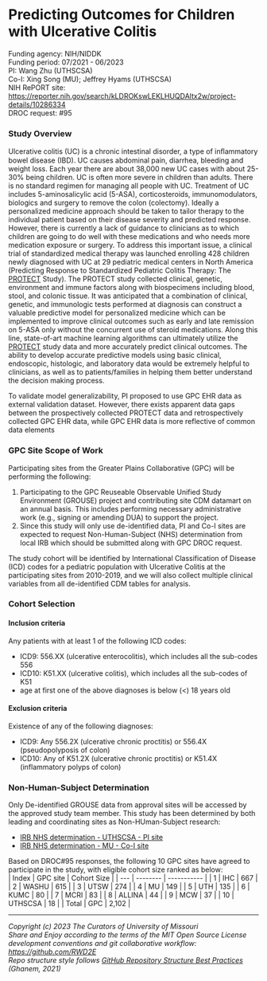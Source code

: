 # Predicting Outcomes for Children with Ulcerative Colitis

Funding agency: NIH/NIDDK <br/>
Funding period: 07/2021 - 06/2023 <br/>
PI: Wang Zhu (UTHSCSA) <br/>
Co-I: Xing Song (MU); Jeffrey Hyams (UTHSCSA) <br/>
NIH RePORT site: https://reporter.nih.gov/search/kLDROKswLEKLHUQDAltx2w/project-details/10286334  <br/>
DROC request: #95 <br/>

### Study Overview
Ulcerative colitis (UC) is a chronic intestinal disorder, a type of inﬂammatory bowel disease (IBD). UC causes abdominal pain, diarrhea, bleeding and weight loss. Each year there are about 38,000 new UC cases with about 25-30% being children. UC is often more severe in children than adults. There is no standard regimen for managing all people with UC. Treatment of UC includes 5-aminosalicylic acid (5-ASA), corticosteroids, immunomodulators, biologics and surgery to remove the colon (colectomy). Ideally a personalized medicine approach should be taken to tailor therapy to the individual patient based on their disease severity and predicted response. However, there is currently a lack of guidance to clinicians as to which children are going to do well with these medications and who needs more medication exposure or surgery. To address this important issue, a clinical trial of standardized medical therapy was launched enrolling 428 children newly diagnosed with UC at 29 pediatric medical centers in North America (Predicting Response to Standardized Pediatric Colitis Therapy: The [PROTECT](https://pubmed.ncbi.nlm.nih.gov/28939374/) Study). The PROTECT study collected clinical, genetic, environment and immune factors along with biospecimens including blood, stool, and colonic tissue. It was anticipated that a combination of clinical, genetic, and immunologic tests performed at diagnosis can construct a valuable predictive model for personalized medicine which can be implemented to improve clinical outcomes such as early and late remission on 5-ASA only without the concurrent use of steroid medications. Along this line, state-of-art machine learning algorithms can ultimately utilize the [PROTECT](https://pubmed.ncbi.nlm.nih.gov/28939374/) study data and more accurately predict clinical outcomes. The ability to develop accurate predictive models using basic clinical, endoscopic, histologic, and laboratory data would be extremely helpful to clinicians, as well as to patients/families in helping them better understand the decision making process. 

To validate model generalizability, PI proposed to use GPC EHR data as external validation dataset. However, there exists apparent data gaps between the prospectively collected PROTECT data and retrospectively collected GPC EHR data, while GPC EHR data is more reflective of common data elements 

### GPC Site Scope of Work
Participating sites from the Greater Plains Collaborative (GPC) will be performing the following: 

1.	Participating to the GPC Reuseable Observable Unified Study Environment (GROUSE) project and contributing site CDM datamart on an annual basis. This includes performing necessary administrative work (e.g., signing or amending DUA) to support the project. 
2.	Since this study will only use de-identified data, PI and Co-I sites are expected to request Non-Human-Subject (NHS) determination from local IRB which should be submitted along with GPC DROC request. 

The study cohort will be identified by International Classification of Disease (ICD) codes for a pediatric population with Ulcerative Colitis at the participating sites from 2010-2019, and we will also collect multiple clinical variables from all de-identified CDM tables for analysis. 

### Cohort Selection
#### Inclusion criteria
Any patients with at least 1 of the following ICD codes:
-	ICD9: 556.XX (ulcerative enterocolitis), which includes all the sub-codes 556
-	ICD10: K51.XX (ulcerative colitis), which includes all the sub-codes of K51
-	age at first one of the above diagnoses is below (<) 18 years old

#### Exclusion criteria
Existence of any of the following diagnoses: 
-	ICD9: Any 556.2X (ulcerative chronic proctitis) or 556.4X (pseudopolyposis of colon)
-   ICD10: Any of K51.2X (ulcerative chronic proctitis) or K51.4X (inflammatory polyps of colon)

### Non-Human-Subject Determination
Only De-identified GROUSE data from approval sites will be accessed by the approved study team member. This study has been determined by both leading and coordinating sites as Non-HUman-Subject research: 
- [IRB NHS determination - UTHSCSA - PI site](doc/IRB_UTHSCSA_NHS_determination.pdf)
- [IRB NHS determination - MU - Co-I site](doc/IRB_MU_NHS_determination.pdf) 

Based on DROC#95 responses, the following 10 GPC sites have agreed to participate in the study, with eligible cohort size ranked as below:  
| Index | GPC site | Cohort Size |
| --- | -------- | ----------- |
| 1 | IHC | 667 |
| 2 | WASHU | 615 |
| 3 | UTSW | 274 |
| 4 | MU | 149 | 
| 5 | UTH | 135 |
| 6 | KUMC | 80 |
| 7 | MCRI | 83 |
| 8 | ALLINA | 44 | 
| 9 | MCW | 37 |
| 10 | UTHSCSA | 18 |
| Total | GPC | 2,102 |  



******************************************************************************************

*Copyright (c) 2023 The Curators of University of Missouri* <br/>
*Share and Enjoy according to the terms of the MIT Open Source License* <br/>
*development conventions and git collaborative workflow: https://github.com/RWD2E* <br/>
*Repo structure style follows [GitHub Repository Structure Best Practices](https://soulaimanghanem.medium.com/github-repository-structure-best-practices-248e6effc405) (Ghanem, 2021)*